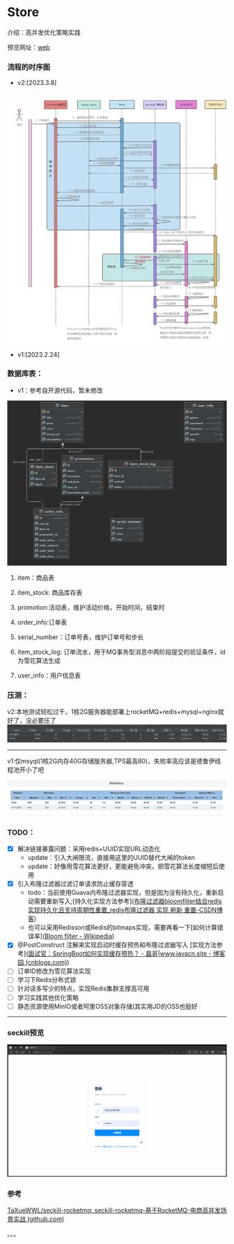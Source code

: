 # Store

介绍：高并发优化策略实践

预览网址：[web](123.56.181.x)

### 流程的时序图

+ v2:[2023.3.8]

​	![yuque_diagram](./img/yuque_diagram.png)

+ v1:[2023.2.24]

  

### 数据库表：

+ v1：参考自开源代码，暂未修改

![image-20240328144625125](./img/image-20240328144625125.png)

1. item：商品表

2. item_stock: 商品库存表

3. promotion:活动表，维护活动价格，开始时间，结束时

4. order_info:订单表

5. serial_number：订单号表，维护订单号和步长

6. item_stock_log: 订单流水，用于MQ事务型消息中两阶段提交的验证条件，id为雪花算法生成

7. user_info：用户信息表

### 压测：

v2:本地测试轻松过千，1核2G服务器能部署上rocketMQ+redis+mysql+nginx就好了，没必要压了![image-20240329162302149](./img/image-20240329162302149.png)

------

v1:仅msyql(1核2G内存40G存储服务器,TPS最高80)，失败率高应该是德鲁伊线程池开小了吧

![image-20240329201806244](./img/image-20240329201806244.png)

### TODO：

- [x] 解决链接暴露问题：采用redis+UUID实现URL动态化
  + update：引入大闸限流，直接用这里的UUID替代大闸的token
  + update：好像用雪花算法更好，更能避免冲突，把雪花算法长度缩短后使用
- [x] 引入布隆过滤器过滤订单请求防止缓存穿透
  + todo：当前使用Guava内布隆过滤器实现，但是因为没有持久化，重新启动需要重新写入;[持久化实现方法参考]([布隆过滤器bloomfilter结合redis实现持久化且支持周期性重置_redis布隆过滤器 实现 刷新 重置-CSDN博客](https://blog.csdn.net/qq_38294335/article/details/108080455))
  + 也可以采用Redisson或Redis的bitmaps实现，需要再看一下[如何计算错误率]([Bloom filter - Wikipedia](https://en.wikipedia.org/wiki/Bloom_filter))
- [x] @PostConstruct 注解来实现启动时缓存预热和布隆过滤器写入 [实现方法参考]([面试官：SpringBoot如何实现缓存预热？ - 磊哥|www.javacn.site - 博客园 (cnblogs.com)](https://www.cnblogs.com/vipstone/p/17974747))
- [ ] 订单ID修改为雪花算法实现
- [ ] 学习下Redis分布式锁
- [ ] 针对读多写少的特点，实现Redis集群支撑高可用
- [ ] 学习实践其他优化策略
- [ ] 静态资源使用MinIO或者阿里OSS对象存储(其实用JD的OSS也挺好

------

### seckill预览

![test2](./img/test2.gif)



### 参考

[TaXueWWL/seckill-rocketmq: seckill-rocketmq-基于RocketMQ-电商高并发场景实战 (github.com)](https://github.com/TaXueWWL/seckill-rocketmq)

。。。

